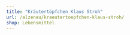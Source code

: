 ```yaml
---
title: "Kräutertöpfchen Klaus Stroh"
url: /alzenau/kraeutertoepfchen-klaus-stroh/
shop: Lebensmittel
---
```

